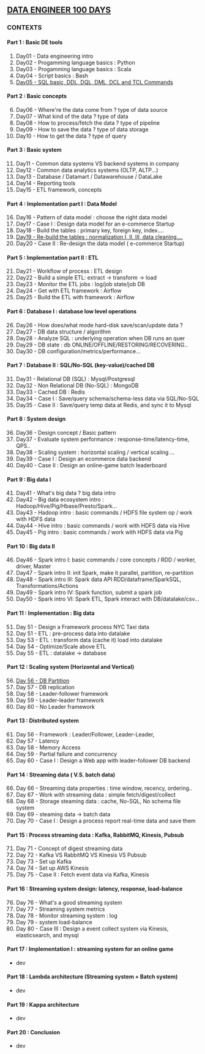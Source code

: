 ## [DATA ENGINEER 100 DAYS](https://github.com/yennanliu/DE-100-days/tree/master/DE100Days)

### CONTEXTS 

#### Part 1 : Basic DE tools 
1. Day01 - Data engineering intro 
2. Day02 - Progamming language basics : Python 
3. Day03 - Progamming language basics : Scala 
4. Day04 - Script basics : Bash
5. [Day05 - SQL basic, DDL, DQL, DML, DCL and TCL Commands](https://github.com/yennanliu/DE-100-days/blob/master/DE100Days/Day05/sql_basic.md)

#### Part 2 : Basic concepts  
6.  Day06 - Where're the data come from ? type of data source 
7.  Day07 - What kind of the data ? type of data 
8.  Day08 - How to process/fetch the data ?  type of pipeline 
9.  Day09 - How to save the data ? type of data storage 
10. Day10 - How to get the data ? type of query 

#### Part 3 : Basic system  
11. Day11 - Common data systems VS backend systems in company
12. Day12 - Common data analytics systems (OLTP, ALTP...)
13. Day13 - Database / Datamart / Datawarehouse / DataLake
14. Day14 - Reporting tools
15. Day15 - ETL framework, concepts

#### Part 4 : Implementation part I : Data Model  
16. Day16 - Pattern of data model : choose the right data model 
17. Day17 - Case I : Design data model for an e-commerce Startup
18. Day18 - Build the tables : primary key, foreign key, index....
19. [Day19 - Re-build the tables : normalization I, II, III, data cleaning....](https://github.com/yennanliu/DE-100-days/blob/master/DE100Days/Day19/db_normalization.md)
20. Day20 - Case II : Re-design the data model ( e-commerce Startup)

#### Part 5 : Implementation part II : ETL 
21. Day21 - Workflow of process : ETL design
22. Day22 - Build a simple ETL: extract -> transform -> load    
23. Day23 - Monitor the ETL jobs : log/job state/job DB
24. Day24 - Get with ETL framework : Airflow
25. Day25 - Build the ETL with framework : Airflow

#### Part 6 : Database I : database low level operations
26. Day26 - How does/what mode hard-disk save/scan/update data ? 
27. Day27 - DB data structure / algorithm    
28. Day28 - Analyze SQL : underlying operation when DB runs an quer
29. Day29 - DB state : db ONLINE/OFFLINE/RESTORING/RECOVERING..
30. Day30 - DB configuration/metrics/performance...

#### Part 7 : Database II : SQL/No-SQL (key-value)/cached DB
31. Day31 - Relational DB (SQL) : Mysql/Postgresql
32. Day32 - Non Relational DB (No-SQL) : MongoDB
33. Day33 - Cached DB : Redis
34. Day34 - Case I : Save/query schema/schema-less data via SQL/No-SQL
35. Day35 - Case II : Save/query temp data at Redis, and sync it to Mysql  

#### Part 8 : System design
36. Day36 - Design concept / Basic pattern
37. Day37 - Evaluate system performance : response-time/latency-time, QPS..
38. Day38 - Scaling system : horizontal scaling / vertical scaling ...
39. Day39 - Case I : Design an ecommerce data backend 
40. Day40 - Case II : Design an online-game batch leaderboard

#### Part 9 : Big data I
41. Day41 - What's big data ? big data intro
42. Day42 - Big data ecosystem intro : Hadoop/Hive/Pig/Hbase/Presto/Spark...
43. Day43 - Hadoop intro : basic commands / HDFS file system op / work with HDFS data
44. Day44 - Hive intro :   basic commands / work with HDFS data via Hive 
45. Day45 - Pig intro :   basic commands / work with HDFS data via Pig 

#### Part 10 : Big data II
46. Day46 - Spark intro I: basic commands / core concepts / RDD / worker, driver, Master
47. Day47 - Spark intro II: init Spark, make it parallel, partition, re-partition
48. Day48 - Spark intro III: Spark data API RDD/dataframe/SparkSQL, Transformations/Actions 
49. Day49 - Spark intro IV: Spark function, submit a spark job 
50. Day50 - Spark intro VI: Spark ETL, Spark interact with DB/datalake/csv...

#### Part 11 : Implementation : Big data
51. Day 51 - Design a Framework process NYC Taxi data
52. Day 51 - ETL : pre-process data into datalake
53. Day 53 - ETL : transform data (cache it) load into datalake
54. Day 54 - Optimize/Scale above ETL
55. Day 55 - ETL : datalake -> database

#### Part 12 : Scaling system (Horizontal and Vertical)
56. [Day 56 - DB Partition](https://github.com/yennanliu/DE-100-days/blob/master/DE100Days/Day56/db_partition.md) 
57. Day 57 - DB replication 
58. Day 58 - Leader-follower framework
59. Day 59 - Leader-leader framework  
60. Day 60 - No Leader framework  

#### Part 13 : Distributed system 
61. Day 56 - Framework : Leader/Follower, Leader-Leader, 
62. Day 57 - Latency
63. Day 58 - Memory Access
64. Day 59 - Partial failure and concurrency
65. Day 60 - Case I : Design a Web app with leader-follower DB backend

#### Part 14 : Streaming data ( V.S. batch data)
66. Day 66 - Streaming data properties : time window, recency, ordering.. 
67. Day 67 - Work with streaming data : simple fetch/digest/collect
68. Day 68 - Storage steaming data : cache, No-SQL, No schema file system 
69. Day 69 - steaming data -> batch data
70. Day 70 - Case I : Design a process report real-time data and save them

#### Part 15 : Process streaming data : Kafka, RabbitMQ, Kinesis, Pubsub 
71. Day 71 - Concept of digest streaming data 
72. Day 72 - Kafka VS RabbitMQ VS Kinesis VS Pubsub 
73. Day 73 - Set up Kafka 
74. Day 74 - Set up AWS Kinesis 
75. Day 75 - Case II : Fetch event data via Kafka, Kinesis

#### Part 16 : Streaming system design: latency, response, load-balance
76. Day 76 - What's a good streaming system
77. Day 77 - Streaming system metrics  
78. Day 78 - Monitor streaming system : log 
79. Day 79 - system load-balance 
80. Day 80 - Case III : Design a event collect system via Kinesis, elasticsearch, and mysql 

#### Part 17 : Implementation I : streaming system for an online game  
- dev 

#### Part 18 : Lambda architecture (Streaming system + Batch system)
- dev 

#### Part 19 : Kappa architecture 
- dev 

#### Part 20 : Conclusion   
- dev 
